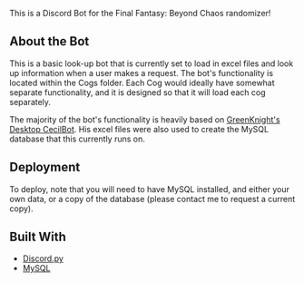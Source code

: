 
This is a Discord Bot for the Final Fantasy: Beyond Chaos randomizer!

## About the Bot

This is a basic look-up bot that is currently set to load in excel files and look up information when a user makes a request.
The bot's functionality is located within the Cogs folder. Each Cog would ideally have somewhat separate functionality, and it is designed so that it will load each cog separately.

The majority of the bot's functionality is heavily based on [GreenKnight's Desktop CecilBot](https://github.com/greenknight5/CecilBotDesktopApp). His excel files were also used to create the MySQL database that this currently runs on.

## Deployment

To deploy, note that you will need to have MySQL installed, and either your own data, or a copy of the database (please contact me to request a current copy). 

## Built With

* [Discord.py](https://discordpy.readthedocs.io/en/latest/)
* [MySQL](https://dev.mysql.com/doc/connector-python/en/connector-python-example-connecting.html)
